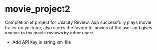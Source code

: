 # movie_project2
Completion of project for Udacity Review. App successfully plays movie trailer on youtube, also stores the favourite movies of the user and gives access to the movie reviews by other users.
* Add API Key in string.xml file
